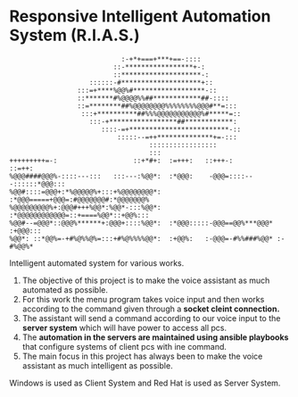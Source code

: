 # Responsive Intelligent Automation System (R.I.A.S.)

                                :-+*+===+***+==-::::                           
                              ::-*****************+-:                          
                              ::********************-:                         
                        ::::::-#********************+::                        
                     :::=+****%@@%#******************-::                       
                     ::*******#%@@@@%%##************##-::::                    
                     ::=********##%@@@@@@@@%%%%%%%%@@@#**=:::                  
                      :::+**********##%%%@@@@@@@@@@@%#*****=::                 
                        :::-+*****************##************:                  
                           ::::-=+*************************-::                 
                               :::::--=++**************+=-:::                  
                                       :::::::::::::::::                       
                                       :::                                     
    +++++++++=-:                   ::+*#+:  :=+++:   ::+++-:           ::=++:  
    %@@@####@@@%-::::---:::   :::---:%@@*:  :*@@@:    -@@@=::::---::::::*@@@:::
    %@@#::::=@@@+:*%@@@@@%+:::+%@@@@@@@@*:  :*@@@=====+@@@=:#@@@@@@@#:*@@@@@@@%
    %@@@@@@@@@%+:@@@#+++%@@*:%@@*-:::%@@*:  :*@@@@@@@@@@@@=::+====%@@*::+@@%:::
    %@@#--=@@@*::@@@%******+:@@@+::::%@@*:  :*@@@:::::-@@@==@@%***@@@* :+@@@:::
    %@@*: ::*@@%=-+#%@%%@%=:::+#%@%%%%@@*:  :+@@%:   :-@@@=-#%%###%@@* :-#%@@%*

Intelligent automated system for various works.

1. The objective of this project is to make the voice assistant as much automated as possible.
2. For this work the menu program takes voice input and then works according to the command given through a **socket cleint connection.**
3. The assistant will send a command according to our voice input to the **server system** which will have power to access all pcs.
4. The **automation in the servers are maintained using ansible playbooks** that configure systems of client pcs with ine command.
5. The main focus in this project has always been to make the voice assistant as much intelligent as possible.

Windows is used as Client System and Red Hat is used as Server System.

